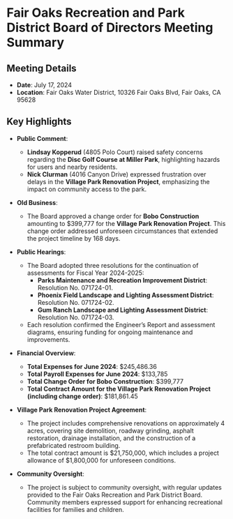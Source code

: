 # Fair Oaks Recreation and Park District Board of Directors Meeting Summary

## Meeting Details
- **Date**: July 17, 2024
- **Location**: Fair Oaks Water District, 10326 Fair Oaks Blvd, Fair Oaks, CA 95628

## Key Highlights

- **Public Comment**:
  - **Lindsay Kopperud** (4805 Polo Court) raised safety concerns regarding the **Disc Golf Course at Miller Park**, highlighting hazards for users and nearby residents.
  - **Nick Clurman** (4016 Canyon Drive) expressed frustration over delays in the **Village Park Renovation Project**, emphasizing the impact on community access to the park.

- **Old Business**: 
  - The Board approved a change order for **Bobo Construction** amounting to $399,777 for the **Village Park Renovation Project**. This change order addressed unforeseen circumstances that extended the project timeline by 168 days.

- **Public Hearings**: 
  - The Board adopted three resolutions for the continuation of assessments for Fiscal Year 2024-2025:
    - **Parks Maintenance and Recreation Improvement District**: Resolution No. 071724-01.
    - **Phoenix Field Landscape and Lighting Assessment District**: Resolution No. 071724-02.
    - **Gum Ranch Landscape and Lighting Assessment District**: Resolution No. 071724-03.
  - Each resolution confirmed the Engineer’s Report and assessment diagrams, ensuring funding for ongoing maintenance and improvements.

- **Financial Overview**:
  - **Total Expenses for June 2024**: $245,486.36
  - **Total Payroll Expenses for June 2024**: $133,785
  - **Total Change Order for Bobo Construction**: $399,777
  - **Total Contract Amount for the Village Park Renovation Project (including change order)**: $181,861.45

- **Village Park Renovation Project Agreement**:
  - The project includes comprehensive renovations on approximately 4 acres, covering site demolition, roadway grinding, asphalt restoration, drainage installation, and the construction of a prefabricated restroom building.
  - The total contract amount is $21,750,000, which includes a project allowance of $1,800,000 for unforeseen conditions.

- **Community Oversight**:
  - The project is subject to community oversight, with regular updates provided to the Fair Oaks Recreation and Park District Board. Community members expressed support for enhancing recreational facilities for families and children.
